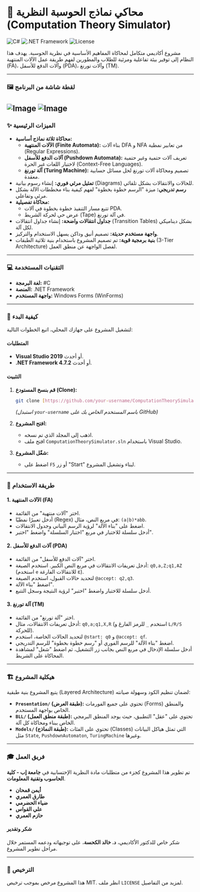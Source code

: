 # 🤖 محاكي نماذج الحوسبة النظرية (Computation Theory Simulator)

![C#](https://img.shields.io/badge/Language-C%23-blueviolet)
![.NET Framework](https://img.shields.io/badge/Framework-.NET%20WinForms-blue)
![License](https://img.shields.io/badge/License-MIT-green)

مشروع أكاديمي متكامل لمحاكاة المفاهيم الأساسية في نظرية الحوسبة. يهدف هذا النظام إلى توفير بيئة تفاعلية ومرئية للطلاب والمطورين لفهم طريقة عمل الآلات المنتهية (FA)، وآلات الدفع للأسفل (PDA)، وآلات تورنغ (TM).

---

### 🖼️ لقطة شاشة من البرنامج



![Image](https://github.com/user-attachments/assets/6eb6638c-31fd-40d5-8091-519c5e581a70)
![Image](https://github.com/user-attachments/assets/844aa184-31dc-416b-97e7-2340a8caabf7)
---

### ✨ الميزات الرئيسية

- **محاكاة ثلاثة نماذج أساسية:**
    - **الآلات المنتهية (Finite Automata):** بناء آلات DFA و NFA من تعابير نمطية (Regular Expressions).
    - **آلات الدفع للأسفل (Pushdown Automata):** تعريف آلات حتمية وغير حتمية لاختبار اللغات غير الحرة (Context-Free Languages).
    - **آلة تورنغ (Turing Machine):** تصميم ومحاكاة آلات تورنغ لحل مسائل حسابية معقدة.
- **تمثيل مرئي فوري:** إنشاء رسوم بيانية (Diagrams) للحالات والانتقالات بشكل تلقائي.
- **رسم تدريجي:** ميزة "الرسم خطوة بخطوة" لفهم كيفية بناء مخططات الآلة بشكل مرئي وتفاعلي.
- **محاكاة تفصيلية:**
    - تتبع مسار التنفيذ خطوة بخطوة في آلات PDA.
    - عرض حي لحركة الشريط (Tape) في آلة تورنغ.
- **جداول انتقالات واضحة:** إنشاء جداول انتقالات (Transition Tables) بشكل ديناميكي لكل آلة.
- **واجهة مستخدم حديثة:** تصميم أنيق وداكن يسهل الاستخدام والتركيز.
- **بنية برمجية قوية:** تم تصميم المشروع باستخدام بنية ثلاثية الطبقات (3-Tier Architecture) لفصل الواجهة عن منطق العمل.

---

### 💻 التقنيات المستخدمة

- **لغة البرمجة:** #C
- **المنصة:** .NET Framework
- **واجهة المستخدم:** Windows Forms (WinForms)

---

### 🚀 كيفية البدء

لتشغيل المشروع على جهازك المحلي، اتبع الخطوات التالية:

#### المتطلبات
- **Visual Studio 2019** أو أحدث.
- **.NET Framework 4.7.2** أو أحدث.

#### التثبيت
1.  **قم بنسخ المستودع (Clone):**
    ```bash
    git clone [https://github.com/your-username/ComputationTheorySimulator.git](https://github.com/your-username/ComputationTheorySimulator.git)
    ```
    *(استبدل `your-username` باسم المستخدم الخاص بك على GitHub)*

2.  **افتح المشروع:**
    - اذهب إلى المجلد الذي تم نسخه.
    - افتح ملف `ComputationTheorySimulator.sln` باستخدام Visual Studio.

3.  **شغّل المشروع:**
    - اضغط على `F5` أو زر "Start" لبناء وتشغيل المشروع.

---

### 📝 طريقة الاستخدام

#### 1. الآلات المنتهية (FA)
- اختر "آلات منتهية" من القائمة.
- أدخل تعبيرًا نمطيًا (Regex) في مربع النص، مثال: `(a|b)*abb`.
- اضغط على "بناء الآلة" لرؤية الرسم البياني وجدول الانتقالات.
- أدخل سلسلة للاختبار في مربع "اختبار السلسلة" واضغط "اختبر".

#### 2. آلات الدفع للأسفل (PDA)
- اختر "آلات الدفع للأسفل" من القائمة.
- أدخل تعريفات الانتقالات في مربع النص الكبير. استخدم الصيغة: `q0,a,Z;q1,AZ` (استخدم `e` للانتقالات الفارغة ε).
- لتحديد حالات القبول، استخدم الصيغة `@accept: q2,q3`.
- اضغط "بناء الآلة".
- أدخل سلسلة للاختبار واضغط "اختبر" لرؤية النتيجة وسجل التتبع.

#### 3. آلة تورنغ (TM)
- اختر "آلة تورنغ" من القائمة.
- أدخل تعريفات الانتقالات، مثال: `q0,a;q1,X,R` (استخدم `_` للرمز الفارغ و `L/R/S` للحركة).
- لتحديد الحالات الخاصة، استخدم `@start: q0` و `@accept: qf`.
- اضغط "بناء الآلة" للرسم الفوري أو "رسم خطوة بخطوة" للرسم التدريجي.
- أدخل سلسلة الإدخال في مربع النص بجانب زر التشغيل، ثم اضغط "شغل" لمشاهدة المحاكاة على الشريط.

---

### 🏗️ هيكلية المشروع

يتبع المشروع بنية طبقية (Layered Architecture) لضمان تنظيم الكود وسهولة صيانته:

- **`Presentation/` (طبقة العرض):** تحتوي على جميع الفورمات (Forms) والمنطق الخاص بواجهة المستخدم.
- **`BLL/` (طبقة منطق العمل):** تحتوي على "عقل" التطبيق، حيث يوجد المنطق البرمجي الخاص ببناء ومحاكاة كل آلة.
- **`Models/` (طبقة النماذج):** تحتوي على الفئات (Classes) التي تمثل هياكل البيانات مثل `State`, `PushdownAutomaton`, `TuringMachine` وغيرها.

---

### 🎓 فريق العمل

تم تطوير هذا المشروع كجزء من متطلبات مادة النظرية الإحتسابية في **جامعة إب - كلية الحاسوب وتقنية المعلومات**.

- **أيمن قمحان**
- **طارق العمري**
- **ضياء الحضرمي**
- **علي القواس**
- **حازم العمري**

#### شكر وتقدير

شكر خاص للدكتور الأكاديمي، **د. خالد الكحسة**، على توجيهاته ودعمه المستمر خلال مراحل تطوير المشروع.

---

### 📜 الترخيص

هذا المشروع مرخص بموجب ترخيص MIT. انظر ملف `LICENSE` لمزيد من التفاصيل.
